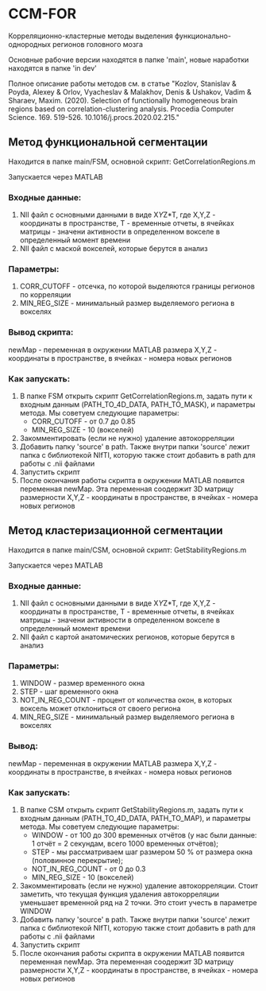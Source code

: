 # CCM-FOR
Корреляционно-кластерные методы выделения функционально-однородных регионов головного мозга

Основные рабочие версии находятся в папке 'main', новые наработки находятся в папке 'in dev'

Полное описание работы методов см. в статье "Kozlov, Stanislav & Poyda, Alexey & Orlov, Vyacheslav & Malakhov, Denis & Ushakov, Vadim & Sharaev, Maxim. (2020). Selection of functionally homogeneous brain regions based on correlation-clustering analysis. Procedia Computer Science. 169. 519-526. 10.1016/j.procs.2020.02.215."

## Метод функциональной сегментации

Находится в папке main/FSM, основной скрипт: GetCorrelationRegions.m

Запускается через MATLAB

### Входные данные:
   1. NII файл с основными данными в виде X*Y*Z*T, где X,Y,Z - координаты в пространстве, T - временные отчеты, в ячейках матрицы - значени активности в определенном вокселе в определенный момент времени
   2. NII файл с маской вокселей, которые берутся в анализ

### Параметры:
   1. CORR_CUTOFF - отсечка, по которой выделяются границы регионов по корреляции
   2. MIN_REG_SIZE - минимальный размер выделяемого региона в вокселях

### Вывод скрипта:
   newMap - переменная в окружении MATLAB размера X,Y,Z - координаты в пространстве, в ячейках - номера новых регионов

### Как запускать:
   1. В папке FSM открыть скрипт GetCorrelationRegions.m, задать пути к входным данным (PATH_TO_4D_DATA, PATH_TO_MASK), и параметры метода. Мы советуем следующие параметры:
      * CORR_CUTOFF - от 0.7 до 0.85
      * MIN_REG_SIZE - 10 (вокселей)
   2. Закомментировать (если не нужно) удаление автокорреляции
   3. Добавить папку 'source' в path. Также внутри папки 'source' лежит папка с библиотекой NIfTI, которую также стоит добавить в path для работы с .nii файлами
   4. Запустить скрипт
   5. После окончания работы скрипта в окружении MATLAB появится переменная newMap. Эта переменная соодержит 3D матрицу размерности X,Y,Z - координаты в пространстве, в ячейках - номера новых регионов 


## Метод кластеризационной сегментации

Находится в папке main/CSM, основной скрипт: GetStabilityRegions.m

Запускается через MATLAB

### Входные данные:
   1. NII файл с основными данными в виде X*Y*Z*T, где X,Y,Z - координаты в пространстве, T - временные отчеты, в ячейках матрицы - значени активности в определенном вокселе в определенный момент времени
   2. NII файл с картой анатомических регионов, которые берутся в анализ

### Параметры:
   1. WINDOW - размер временного окна
   2. STEP - шаг временного окна
   3. NOT_IN_REG_COUNT - процент от количества окон, в которых воксель может отклониться от своего региона
   4. MIN_REG_SIZE - минимальный размер выделяемого региона в вокселях

### Вывод:
   newMap - переменная в окружении MATLAB размера X,Y,Z - координаты в пространстве, в ячейках - номера новых регионов

### Как запускать:
   1. В папке CSM открыть скрипт GetStabilityRegions.m, задать пути к входным данным (PATH_TO_4D_DATA, PATH_TO_MAP), и параметры метода. Мы советуем следующие параметры:
      * WINDOW - от 100 до 300 временных отчётов (у нас были данные: 1 отчёт = 2 секундам, всего 1000 временных отчётов);
      * STEP - мы рассматриваем шаг размером 50 % от размера окна (половинное перекрытие);
      * NOT_IN_REG_COUNT - от 0 до 0.3
      * MIN_REG_SIZE - 10 (вокселей)
   2. Закомментировать (если не нужно) удаление автокорреляции. Стоит заметить, что текущая функция удаления автокорреляции уменьшает временной ряд на 2 точки. Это стоит учесть в параметре WINDOW
   3. Добавить папку 'source' в path. Также внутри папки 'source' лежит папка с библиотекой NIfTI, которую также стоит добавить в path для работы с .nii файлами
   4. Запустить скрипт
   5. После окончания работы скрипта в окружении MATLAB появится переменная newMap. Эта переменная соодержит 3D матрицу размерности X,Y,Z - координаты в пространстве, в ячейках - номера новых регионов 
   
   
